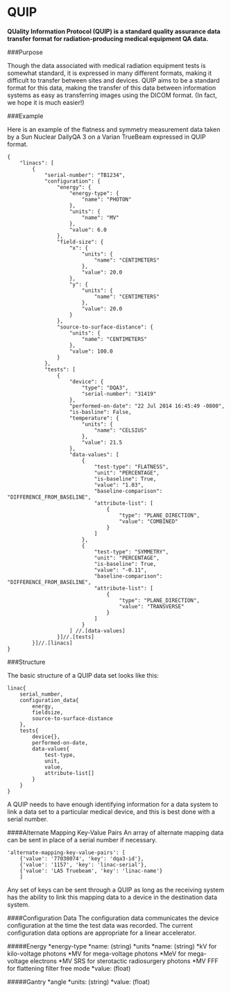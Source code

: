 QUIP
====

**QUality Information Protocol (QUIP) is a standard quality assurance data transfer format for radiation-producing medical equipment QA data.**

###Purpose

Though the data associated with medical radiation equipment tests is somewhat standard, it is expressed in many different formats, making it difficult to transfer between sites and devices. QUIP aims to be a standard format for this data, making the transfer of this data between information systems as easy as transferring images using the DICOM format. (In fact, we hope it is much easier!)


###Example

Here is an example of the flatness and symmetry measurement data taken by a Sun Nuclear DailyQA 3 on a Varian TrueBeam expressed in QUIP format.

```
{
    "linacs": [
        {
            "serial-number": "TB1234",
            "configuration": {
                "energy": {
                    "energy-type": {
                        "name": "PHOTON"
                    },
                    "units": {
                        "name": "MV"
                    },
                    "value": 6.0
                },
                "field-size": {
                    "x": {
                        "units": {
                            "name": "CENTIMETERS"
                        },
                        "value": 20.0
                    },
                    "y": {
                        "units": {
                            "name": "CENTIMETERS"
                        },
                        "value": 20.0
                    }
                },
                "source-to-surface-distance": {
                    "units": {
                        "name": "CENTIMETERS"
                    },
                    "value": 100.0
                }
            },
            "tests": [
                {
                    "device": {
                        "type": "DQA3",
                        "serial-number": "31419"
                    },
                    "performed-on-date": "22 Jul 2014 16:45:49 -0800",
                    "is-basline": False,
                    "temperature": {
                        "units": {
                            "name": "CELSIUS"
                        },
                        "value": 21.5
                    },
                    "data-values": [
                        {
                            "test-type": "FLATNESS",
                            "unit": "PERCENTAGE",
                            "is-baseline": True,
                            "value": "1.03",
                            "baseline-comparison": "DIFFERENCE_FROM_BASELINE",
                            "attribute-list": [
                                {
                                    "type": "PLANE_DIRECTION",
                                    "value": "COMBINED"
                                }
                            ]
                        },
                        {
                            "test-type": "SYMMETRY",
                            "unit": "PERCENTAGE",
                            "is-baseline": True,
                            "value": "-0.11",
                            "baseline-comparison": "DIFFERENCE_FROM_BASELINE",
                            "attribute-list": [
                                {
                                    "type": "PLANE_DIRECTION",
                                    "value": "TRANSVERSE"
                                }
                            ]
                        }
                    ] //.[data-values]
                }]//.[tests]
        }]//.[linacs]
}
```

###Structure

The basic structure of a QUIP data set looks like this:

```
linac{
	serial_number,
	configuration_data{
		energy,
		fieldsize,
		source-to-surface-distance
	},
	tests{
		device{},
		performed-on-date,
		data-values{
			test-type,
			unit,
			value,
			attribute-list[]
		}
	}
}
```

A QUIP needs to have enough identifying information for a data system to link a data set to a particular medical device, and this is best done with a serial number. 

####Alternate Mapping Key-Value Pairs
An array of alternate mapping data can be sent in place of a serial number if necessary.

```
'alternate-mapping-key-value-pairs': [
	{'value': '77030074', 'key': 'dqa3-id'},
	{'value': '1157', 'key': 'linac-serial'},
	{'value': 'LA5 Truebeam', 'key': 'linac-name'}
	]
```

Any set of keys can be sent through a QUIP as long as the receiving system has the ability to link this mapping data to a device in the destination data system.


####Configuration Data
The configuration data communicates the device configuration at the time the test data was recorded. The current configuration data options are appropriate for a linear accelerator.

#####Energy
*energy-type
  *name: (string)
*units
  *name: (string)
    *kV for kilo-voltage photons
    *MV for mega-voltage photons
    *MeV for mega-voltage electrons
    *MV SRS for sterotactic radiosurgery photons
    *MV FFF for flattening filter free mode
  *value: (float)

#####Gantry
*angle
  *units: (string)
  *value: (float)




















